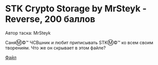 # STK Crypto Storage by MrSteyk - Reverse, 200 баллов
Автор таска: MrSteyk

СаняⓂ©™ ЧСВшник и любит приписывать STKⓂ©™ ко всем своим творениям. Что же он скрывает в этом файле?

[Файл](stk_cs.exe)
